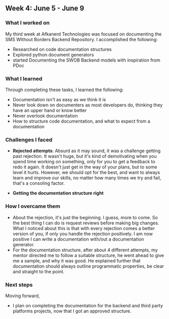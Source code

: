 ## Week 4: June 5 - June 9

### What I worked on

My third week at Afkanerd Technologies was focused on documenting the SMS WIthout Borders Backend Repository. I accomplished the following:

<!-- - Attended the weekly standup meeting and got feedback from my previous week's work. -->
- Researched on code documentation structures
- Explored python document generators
- started Documenting the SWOB Backend models with inspiration from PDoc

### What I learned

Through completing these tasks, I learned the following:

- Documentation isn't as easy as we think it is
- Never look down on documenters as most developers do, thinking they have an upper hand or know better
- Never overlook documentation
- How to structure code documentation, and what to expect from a documentation

### Challenges I faced

- **Rejected attempts**: Absurd as it may sound, it was a challenge getting past rejection. It wasn't huge, but it's kind of demotivating when you spend time working on something, only for you to get a feedback to redo it again. It doesn't just get in the way of your plans, but to some level it hurts. However, we should opt for the best, and want to always learn and improve our skills, no matter how many times we try and fail, that's a consoling factor.

- **Getting the documentation structure right**

### How I overcame them

- About the rejection, it's just the beginning. I guess, more to come. So the best thing I can do is request reviews before making big changes. What I noticed about this is that with every rejection comes a better version of you, if only you handle the rejection positively. I am now positive I can write a documentation with/out a documentation generator.
- For the documentation structure, after about 4 different attempts, my mentor directed me to follow a suitable structure, he went ahead to give me a sample, and why it was good. He explained further that documentation should always outline programmatic properties, be clear and straight to the point.

### Next steps

Moving forward,

- I plan on completing the documentation for the backend and third party platforms projects, now that I got an approved structure.
